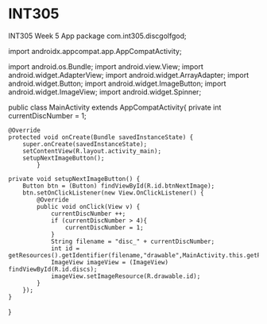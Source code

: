 # INT305
INT305 Week 5 App
package com.int305.discgolfgod;

import androidx.appcompat.app.AppCompatActivity;

import android.os.Bundle;
import android.view.View;
import android.widget.AdapterView;
import android.widget.ArrayAdapter;
import android.widget.Button;
import android.widget.ImageButton;
import android.widget.ImageView;
import android.widget.Spinner;

public class MainActivity extends AppCompatActivity{
    private int currentDiscNumber = 1;

    @Override
    protected void onCreate(Bundle savedInstanceState) {
        super.onCreate(savedInstanceState);
        setContentView(R.layout.activity_main);
        setupNextImageButton();
            }

    private void setupNextImageButton() {
        Button btn = (Button) findViewById(R.id.btnNextImage);
        btn.setOnClickListener(new View.OnClickListener() {
            @Override
            public void onClick(View v) {
                currentDiscNumber ++;
                if (currentDiscNumber > 4){
                    currentDiscNumber = 1;
                }
                String filename = "disc_" + currentDiscNumber;
                int id = getResources().getIdentifier(filename,"drawable",MainActivity.this.getPackageName());
                ImageView imageView = (ImageView) findViewById(R.id.discs);
                imageView.setImageResource(R.drawable.id);
            }
        });
    }


}
